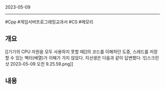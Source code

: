 

2023-05-09

----
#Cpp #게임서버프로그래밍교과서 #CS #메모리

## 개요
[[기기의 CPU 자원을 모두 사용하지 못할 때]]의 코드를 이해하던 도중, 스레드를 저장할 수 있는 벡터(배열)가 이해가 가지 않았다. 
지선생은 다음과 같이 답변했다.
![[스크린샷 2023-05-09 오전 9.25.59.png]]

## 내용
